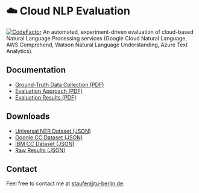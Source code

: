 # ☁️ Cloud NLP Evaluation
[![CodeFactor](https://www.codefactor.io/repository/github/dimitristaufer/cloud-nlp-evaluation/badge/master)](https://www.codefactor.io/repository/github/dimitristaufer/cloud-nlp-evaluation/overview/master)
An automated, experiment-driven evaluation of cloud-based Natural Language Processing services (Google Cloud Natural Language, AWS Comprehend, Watson Natural Language Understanding, Azure Text Analytics).

## Documentation

* [Ground-Truth Data Collection (PDF)](https://google.com)
* [Evaluation Approach (PDF)](https://google.com)
* [Evaluation Results (PDF)](https://google.com)

## Downloads

* [Universal NER Dataset (JSON)](https://github.com/dimitristaufer/Cloud-NLP-Evaluation/releases/download/v1.0/NER.json.gz)
* [Google CC Dataset (JSON)](https://github.com/dimitristaufer/Cloud-NLP-Evaluation/releases/download/v1.0/CC_Google.json.gz)
* [IBM CC Dataset (JSON)](https://github.com/dimitristaufer/Cloud-NLP-Evaluation/releases/download/v1.0/CC_IBM.json.gz)
* [Raw Results (JSON)](https://github.com/dimitristaufer/Cloud-NLP-Evaluation/releases/download/v1.0/Raw_Evaluation_Results.zip)

## Contact

Feel free to contact me at [staufer@tu-berlin.de](mailto:staufer@tu-berlin.de).
